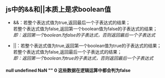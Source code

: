 ## js中的&&和||本质上是求boolean值

* &&：若整个表达式值为true,返回最后一个子表达式的结果；<br/>
      若整个表达式值为false,返回第一个boolean值为false的子表达式的结果；<br/>
      *即：返回第一个boolean为false的子表达式，否则返回最后一个子表达式*

* ||：若整个表达式值为true,返回第一个boolean值为true的子表达式的结果；<br/>
      若整个表达式值为false,返回最后一个子表达式的结果；<br/>
      *即：返回第一个boolean为true的子表达式，否则返回最后一个子表达式*
#### null undefined NaN "" 0  这些数据在逻辑运算中都会判为false
